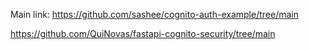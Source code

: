 Main link: https://github.com/sashee/cognito-auth-example/tree/main

https://github.com/QuiNovas/fastapi-cognito-security/tree/main